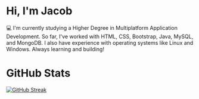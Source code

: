 
# Hi, I'm Jacob

💻 I'm currently studying a Higher Degree in Multiplatform Application Development. So far, I've worked with HTML, CSS, Bootstrap, Java, MySQL, and MongoDB. I also have experience with operating systems like Linux and Windows. Always learning and building!

# GitHub Stats

[![GitHub Streak](https://github-readme-streak-stats.herokuapp.com?user=itsjacobs&theme=dark)](https://git.io/streak-stats)

